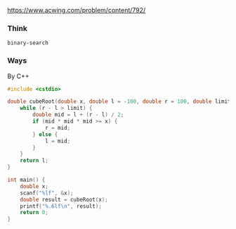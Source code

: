 https://www.acwing.com/problem/content/792/

### Think
```
binary-search
```

### Ways
By C++
```C++
#include <cstdio> 

double cubeRoot(double x, double l = -100, double r = 100, double limit = 1e-8) {
    while (r - l > limit) {
        double mid = l + (r - l) / 2;
        if (mid * mid * mid >= x) {
            r = mid;
        } else {
            l = mid;
        }
    }
    return l;
}

int main() {
    double x;
    scanf("%lf", &x);
    double result = cubeRoot(x);
    printf("%.6lf\n", result);
    return 0;
}
```
